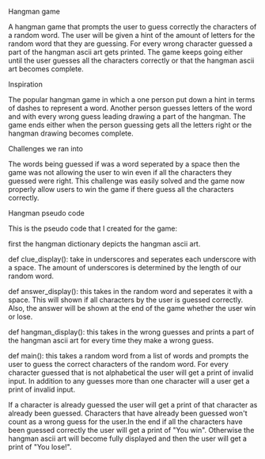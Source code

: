 Hangman game

A hangman game that prompts the user to guess correctly the characters of a random word. 
The user will be given a hint of the amount of letters for the random word that they are guessing.
For every wrong character guessed a part of the hangman ascii art gets printed. The game keeps 
going either until the user guesses all the characters correctly or that the hangman ascii art becomes complete.

Inspiration

The popular hangman game in which a one person put down a hint in terms of dashes to represent a word. 
Another person guesses letters of the word and with every wrong guess leading drawing a part of the hangman. 
The game ends either when the person guessing gets all the letters right 
or the hangman drawing becomes complete.

Challenges we ran into 

The words being guessed if was a word seperated by a space then the game was not allowing the user to win even if all the 
characters they guessed were right. This challenge was easily solved and the game now properly allow users to win the game if there 
guess all the characters correctly.


Hangman pseudo code 

This is the pseudo code that I created for the game:

first the hangman dictionary depicts the hangman ascii art. 

def clue_display(): take in underscores and seperates each underscore with a space.
The amount of underscores is determined by the length of our random word.

def answer_display(): this takes in the random word and seperates it with a space. 
This will shown if all characters by the user is guessed correctly. Also, the answer will be shown 
at the end of the game whether the user win or lose. 

def hangman_display(): this takes in the wrong guesses and prints a part of the hangman ascii art 
for every time they make a wrong guess.

def main(): this takes a random word from a list of words and prompts the user to guess the correct characters of 
the random word. For every character guessed that is not alphabetical the user will get a print of invalid input. 
In addition to any guesses more than one character will a user get a print of invalid input. 

If a character is already guessed the user will get a print of that character as already been guessed. Characters 
that have already been guessed won't count as a wrong guess for the user.In the end if all the characters have been 
guessed correctly the user will get a print of "You win". Otherwise the 
hangman ascii art will become fully displayed and then the user will get a print of "You lose!".
